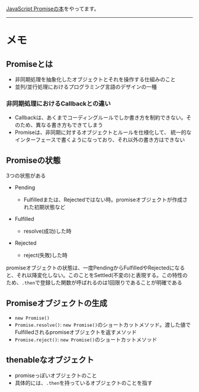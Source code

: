 [JavaScript Promiseの本](http://azu.github.io/promises-book/)をやってます。

---

# メモ

## Promiseとは
* 非同期処理を抽象化したオブジェクトとそれを操作する仕組みのこと
* 並列/並行処理におけるプログラミング言語のデザインの一種

### 非同期処理におけるCallbackとの違い
* Callbackは、あくまでコーディングルールでしか書き方を制約できない。そのため、異なる書き方もできてしまう
* Promiseは、非同期に対するオブジェクトとルールを仕様化して、 統一的なインターフェースで書くようになっており、それ以外の書き方はできない

## Promiseの状態
3つの状態がある

* Pending
  * Fulfilledまたは、Rejectedではない時。promiseオブジェクトが作成された初期状態など

* Fulfilled
  * resolve(成功)した時
  
* Rejected
  * reject(失敗)した時
  
promiseオブジェクトの状態は、一度PendingからFulfilledやRejectedになると、それ以降変化しない。このことをSettled(不変の)と表現する。この特性のため、`.then`で登録した関数が呼ばれるのは1回限りであることが明確である 

## Promiseオブジェクトの生成
* `new Promise()`
* `Promise.resolve()`: `new Promise()`のショートカットメソッド。渡した値でFulfilledされるpromiseオブジェクトを返すメソッド
* `Promise.reject()`: `new Promise()`のショートカットメソッド

## thenableなオブジェクト
* promiseっぽいオブジェクトのこと
* 具体的には、`.then`を持っているオブジェクトのことを指す
